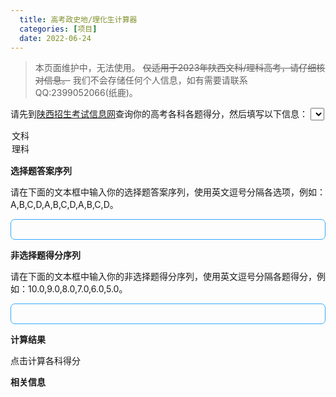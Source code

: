 ```yaml
---
  title: 高考政史地/理化生计算器
  categories: [项目]
  date: 2022-06-24
---
```


> 本页面维护中，无法使用。
> ~~仅适用于2023年陕西文科/理科高考，请仔细核对信息。~~
> 我们不会存储任何个人信息，如有需要请联系QQ:2399052066(纸鹿)。 

请先到[陕西招生考试信息网](http://sneac.com/ksfw/lqcx.htm)查询你的高考各科各题得分，然后填写以下信息：
<select id="subjectType" onchange="setType(+this.value)" style="font-size:1em">
  <option value="0">文科</option>
  <option value="1">理科</option>
</select>

**选择题答案序列**

请在下面的文本框中输入你的选择题答案序列，使用英文逗号分隔各选项，例如：A,B,C,D,A,B,C,D,A,B,C,D。
<p contenteditable id="str1" style="padding:.5em;border:1px solid #3af;border-radius:.5em"></p>

**非选择题得分序列**

请在下面的文本框中输入你的非选择题得分序列，使用英文逗号分隔各题得分，例如：10.0,9.0,8.0,7.0,6.0,5.0。
<p contenteditable id="str2" style="padding:.5em;border:1px solid #3af;border-radius:.5em"></p>

**计算结果**

<p><a onclick="resolve()">
    <i class="fa-solid fa-calculator fa-space fa-space"></i>点击计算各科得分</a>
  <br><strong id="result"></strong>
</p>

**相关信息**

<p class="dim" id="typeInfo"></p>

<script src="./main.js"></script>